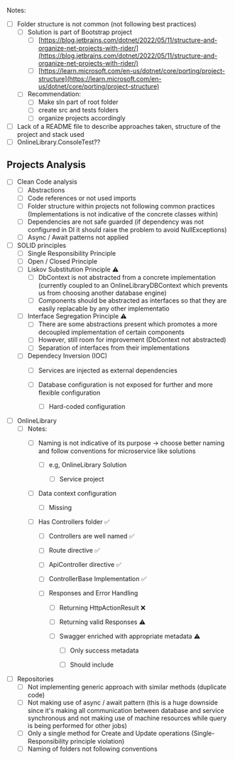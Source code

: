 Notes:


- [ ] Folder structure is not common (not following best practices)
    - [ ] Solution is part of Bootstrap project
        - [ ] [https://blog.jetbrains.com/dotnet/2022/05/11/structure-and-organize-net-projects-with-rider/](https://blog.jetbrains.com/dotnet/2022/05/11/structure-and-organize-net-projects-with-rider/)
        - [ ] [https://learn.microsoft.com/en-us/dotnet/core/porting/project-structure](https://learn.microsoft.com/en-us/dotnet/core/porting/project-structure)
    - [ ] Recommendation:
        - [ ] Make sln part of root folder
        - [ ] create src and tests folders
        - [ ] organize projects accordingly
- [ ] Lack of a README file to describe approaches taken, structure of the project and stack used
- [ ] OnlineLibrary.ConsoleTest??

## Projects Analysis

- [ ] Clean Code analysis
    - [ ] Abstractions
    - [ ] Code references or not used imports
    - [ ] Folder structure within projects not following common practices (Implementations is not indicative of the concrete classes within)
    - [ ] Dependencies are not safe guarded (if dependency was not configured in DI it should raise the problem to avoid NullExceptions)
    - [ ] Async / Await patterns not applied
- [ ] SOLID principles
    - [ ] Single Responsibility Principle
    - [ ] Open / Closed Principle
    - [ ] Liskov Substitution Principle ⚠️
        - [ ] DbContext is not abstracted from a concrete implementation (currently coupled to an OnlineLibraryDBContext which prevents us from choosing another database engine)
        - [ ] Components should be abstracted as interfaces so that they are easily replacable by any other implementatio
    - [ ] Interface Segregation Principle ⚠️
        - [ ] There are some abstractions present which promotes a more decoupled implementation of certain components
        - [ ] However, still room for improvement (DbContext not abstracted)
        - [ ] Separation of interfaces from their implementations
    - [ ] Dependecy Inversion (IOC)
        - [ ] Services are injected as external dependencies
        - [ ] Database configuration is not exposed for further and more flexible configuration

            - [ ] Hard-coded configuration


- [ ]  OnlineLibrary
    - [ ] Notes:
        - [ ] Naming is not indicative of its purpose → choose better naming and follow conventions for microservice like solutions

            - [ ] e.g, OnlineLibrary Solution

                - [ ] Service project


		- [ ] Data context configuration

			- [ ] Missing 


		- [ ] Has Controllers folder ✅

			- [ ] Controllers are well named ✅

			- [ ] Route directive ✅

			- [ ] ApiController directive ✅

			- [ ] ControllerBase Implementation ✅

			- [ ] Responses and Error Handling

				- [ ] Returning HttpActionResult ❌

				- [ ] Returning valid Responses ⚠️

				- [ ] Swagger enriched with appropriate metadata ⚠️

					- [ ] Only success metadata

					- [ ] Should include


- [ ]  Repositories
    - [ ] Not implementing generic approach with similar methods (duplicate code)
    - [ ] Not making use of async / await pattern (this is a huge downside since it's making all communication between database and service synchronous and not making use of machine resources while query is being performed for other jobs)
    - [ ] Only a single method for Create and Update operations (Single-Responsibility principle violation)
    - [ ] Naming of folders not following conventions
